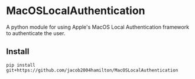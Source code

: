 # MacOSLocalAuthentication
A python module for using Apple's MacOS Local Authentication framework to authenticate the user.

## Install
```
pip install git+https://github.com/jacob2004hamilton/MacOSLocalAuthentication
```
